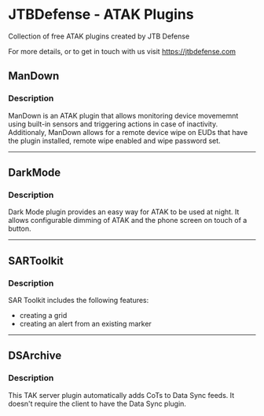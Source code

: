# JTBDefense - ATAK Plugins
Collection of free ATAK plugins created by JTB Defense

For more details, or to get in touch with us visit https://jtbdefense.com


## ManDown

### Description 

ManDown is an ATAK plugin that allows monitoring device movememnt using built-in sensors and triggering actions in case of inactivity.
Additionaly, ManDown allows for a remote device wipe on EUDs that have the plugin installed, remote wipe enabled and wipe password set.

---

## DarkMode

### Description

Dark Mode plugin provides an easy way for ATAK to be used at night. It allows configurable dimming of ATAK and the phone screen on touch of a button.

---

## SARToolkit

### Description

SAR Toolkit includes the following features:
- creating a grid
- creating an alert from an existing marker

---

## DSArchive

### Description

This TAK server plugin automatically adds CoTs to Data Sync feeds. It doesn't require the client to have the Data Sync plugin.

